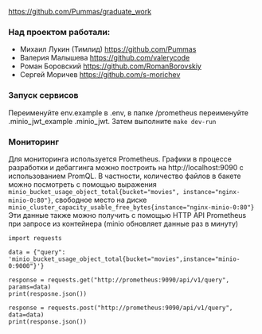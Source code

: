 https://github.com/Pummas/graduate_work


### Над проектом работали:  
* Михаил Лукин (Тимлид) https://github.com/Pummas
* Валерия Малышева https://github.com/valerycode
* Роман Боровский https://github.com/RomanBorovskiy
* Сергей Моричев https://github.com/s-morichev

### Запуск сервисов

Переименуйте env.example в .env, в папке /prometheus переименуйте .minio_jwt_example
 .minio_jwt. Затем выполните `make dev-run`


### Мониторинг

Для мониторинга используется Prometheus. Графики в процессе разработки и
дебаггинга можно построить на http://localhost:9090 c использованием PromQL.
В частности, количество файлов в бакете можно посмотреть с помощью выражения
`minio_bucket_usage_object_total{bucket="movies", instance="nginx-minio-0:80"}`,
свободное место на диске `minio_cluster_capacity_usable_free_bytes{instance="nginx-minio-0:80"}`
Эти данные также можно получить с помощью  HTTP API Prometheus при запросе из
контейнера (minio обновляет данные раз в минуту)
```
import requests

data = {"query": 'minio_bucket_usage_object_total{bucket="movies",instance="minio-0:9000"}'}

response = requests.get("http://prometheus:9090/api/v1/query", params=data)
print(resposne.json())

response = requests.post("http://prometheus:9090/api/v1/query", data=data)
print(response.json())
```
